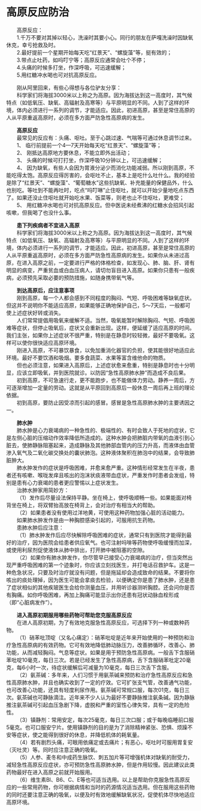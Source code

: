 # 高原反应防治  

&emsp;&emsp;高原反应：  
&emsp;&emsp;1.千万不要对其掉以轻心，洗澡时其要小心。同行的朋友在萨嘎洗澡时因缺氧休克，幸亏抢救及时。  
&emsp;&emsp;2.最好提前一个星期开始每天吃“红景天”、“螺旋藻”等，挺有效的；  
&emsp;&emsp;3.带点止吐药，如吗叮宁等；高原反应通常会吐个不停；  
&emsp;&emsp;4.头痛的时候多打坐，作深呼吸，可迅速缓解；  
&emsp;&emsp;5.用红糖冲水喝也可对抗高原反应。  

&emsp;&emsp;刚从阿里回来，有些心得想与各位驴友分享：  
&emsp;&emsp;科学家们将海拔3000米以上称之为高原。因为海拔达到这一高度时，其气候特点（如低氧压、缺氧、高辐射及高寒等）与平原明显的不同。人到了这样的环境，体内必须进行一系列的调节，才能适应。因此，初进高原，甚至是常住高原的人从平原重返高原时，必须在多方面严防急性高原病的发生。  

&emsp;&emsp;**高原反应**  
&emsp;&emsp;最常见的反应有：头痛、呕吐。至于心跳过速、气喘等可通过休息调节过来。  
&emsp;&emsp;1、 临行前提前一个4—7天开始每天吃“红景天”、“螺旋藻”等；  
&emsp;&emsp;2、 刚抵达高原地方要休息，不能立即外出活动；  
&emsp;&emsp;3、 头痛的时候可打打坐，作深呼吸10分钟以上，可迅速缓解；  
&emsp;&emsp;4、 因为缺氧，有些人会因为胃液分泌少而消化功能减弱。所以刚到高原，不能吃得太饱。高原反应得厉害的，会呕吐不止，基本上是吃什么吐什么。我的经验是除了“红景天”、“螺旋藻”、“葡萄糖水”这些抗缺氧、补充能量的保健品外，什么也别吃。等吐到不能再吐时，吃点“吗叮啉”止住呕吐，就可以开始少量地吃点东西了。如果还没止住呕吐就开始吃水果、饭菜等，则老也止不住呕吐，更难受；  
&emsp;&emsp;5、 用红糖冲水喝也可对抗高原反应。但中医说未经煮沸的红糖水会招风引起咳嗽，但我喝了也没什么事。  

&emsp;&emsp;**患下列疾病者不宜进入高原**  
&emsp;&emsp;科学家们将海拔3000米以上称之为高原。因为海拔达到这一高度时，其气候特点（如低氧压、缺氧、高辐射及高寒等）与平原明显的不同。人到了这样的环境，体内必须进行一系列的调节，才能适应。因此，初进高原，甚至是常住高原的人从平原重返高原时，必须在多方面严防急性高原病的发生。如果你从未进过高原，在进入高原之前，一定要进行严格的体格检查，如发现心、肺、脑、肝、肾有明显的病变，严重贫血或白血压病人，请切勿盲目进入高原。如果你只患有一般疾病，必须预先采取必要的预防措施，如随身携带氧气等。  

&emsp;&emsp;**到达高原后，应注意事项**  
&emsp;&emsp;刚到高原，每一个人都会感到不同程度的胸闷、气短、呼吸困难等缺氧症状。但这并不说明你不能适应高原，如果能够正确地保护自己，5～7天后，一般都可使上述症状好转或消失。  
&emsp;&emsp;人们常常提倡用吸氧来缓解不适。当然，吸氧能暂时解除胸闷、气短、呼吸困难等症状，但停止吸氧后，症状又会重新出现。这样，便延缓了适应高原的时间。我们主张，如果你上述症状不很严重，特别是在静息时较轻微，最好不要吸氧。这样可以使你很快适应高原环境。  
&emsp;&emsp;刚进入高原，不可暴饮暴食，以免加重消化器官的负担，使其能很好地适应此环境。最好不要饮酒和吸烟。要多食蔬菜、水果等富含维他命的物质。  
&emsp;&emsp;但也必须注意，如果进入高原后，上述症状愈来愈重，特别是静息时也十分明显，应该立即吸氧，并到医院就诊。以防因“急性高原肺水肿”而造成不良后果。  
&emsp;&emsp;初到高原，不可急速行走，更不能跑步，也不能做体力劳动。静养一周后，方可逐渐增加一定量的劳动。这就是从平原回到高原后一般休息一周后再上班的理论依据。  
&emsp;&emsp;初到高原，要防止因受凉而引起的感冒。感冒是急性高原肺水肿的主要诱因之一。  

&emsp;&emsp;**肺水肿**  
&emsp;&emsp;肺水肿是心力衰竭病的一种急性的、极端性的、有时会致人于死地的症状，它是左侧心脏的压缩动作效率降低所造成的。这种水肿会把肺脏内带氧的血液引到心脏去，使肺静脉阻塞起来，造成静脉及其他肺部血管内的压力升高，而液体由血管渗入氧气及二氧化碳交换处的囊状肺泡。这种液体聚积在肺泡中的结果，会导致肺脏肿大。  
&emsp;&emsp;肺水肿发作的症状是呼吸困难，并愈来愈严重。这种情形经常发生在半夜，患者还有咳嗽、喉咙发痒且咳出的泡沫状痰液带血症状，严重发作时患者会发组，特别是患有心力衰竭的患者更应警惕以上症状发生。  
&emsp;&emsp;治肺水肿家用简妙方：  
&emsp;&emsp;（1）发作后尽量设法保持平静。坐在椅上，使呼吸顺畅一些。如果能面对椅背坐在椅上，将双臂抬高放在椅背上，会对治疗有相当大的帮助。  
&emsp;&emsp;（2）如果患者没有使用过洋地黄，可使用这种药物加强心脏的活动能力。  
&emsp;&emsp;如果肺水肿发作是由一种胸腔感染引起的，可服用抗生药物。  
&emsp;&emsp;患肺水肿后应注意：  
&emsp;&emsp;（1）肺水肿发作后应尽快解除呼吸困难的症状，通常只有到医院才能得到最好的治疗，因为医院会给患者供应氧气。也可注射吗啡等药物使呼吸缓慢而加深，或使用利尿剂促使液体从肺中排出，打开肺中被阻塞的空隙。  
&emsp;&emsp;（2）如果你有肺水肿发作，你尽管早已接受心力衰竭病的治疗，但当突然出现严重呼吸困难的第一个迹象时，你应该立刻找医生，并打电话召救护车。这是一种危急状况，只要及时治疗就没有问题，但是拖延却会造成致命的结果。不要将你咳出的痰处理掉，因为医生可能会拿痰去检验，以便确定你是患了肺水肿，还是患了症状相似的其他疾玻医生会给你测量血压，并用听诊器测听胸腔。还会问你是否有胸痛。如你呼吸困难，再加上胸痛可能显示出你还患有冠状动脉血栓形成（即“心脏病发作”）。  

&emsp;&emsp;**进入高原初期服用哪些药物可帮助您克服高原反应**  
&emsp;&emsp;在进人高原初期，为了有效地克服急性高原反应，可选择下列一种或数种药物。  
&emsp;&emsp;（1）硝苯吡顶啶（又名心痛定）：硝苯吡啶是近年来开始使用的一种预防和治疗急性高原病的有效药物。它可有效地降低肺动脉压力，改善肺循环，改善心、肺功能，从而减轻胸闷。气息等症状。如果是用于预防急性高原病。一般舌下含服硝苯吡啶10毫克，每日三次。若是已经发生了急性高原病，舌下含服硝苯吡定20毫克，每6小时一次，待症状缓解后可减量为10毫克，每日三次舌下含服。  
&emsp;&emsp;（2）氨茶碱：多年来，人们习惯于用氨茶碱来预防和治疗急性高原反应和急性高原肺水肿，并且也确实收到了一定的疗效。它可扩张支气管，改善通气功能，也可改善心功能，还具有轻度利尿作用。氨茶碱可常规口服，每次01克，每日三次。氨茶碱也可静脉滴注。近年来不少人认为最好不要静脉推注氨条碱。因为静脉推注氨茶碱可引起血压急剧下降，虚脱和严重的室性心律失常，具有一定的危险性。  
&emsp;&emsp;（3）镇静剂：常用安定，每次25毫克，每日三次口服；或于每晚临睡前口服5毫克。也可口服安宁片。使用镇静剂的目的是为了消除精神紧张、恐惧、烦躁不安等症状，使之能得到很好的休息，并降低机体的耗氧量。  
&emsp;&emsp;（4）若有剧烈头痛，可眼用依痛定或去痛片；有恶心，呕吐时可服用胃复安（灭吐灵）等。同时应注意正确的吸氧。  
&emsp;&emsp;（5）人参、麦冬和中成药生脉饮、刺五加片等可增强机体对缺氧的耐受力，减轻急性高原反应症状，亦可预防急性高原肺水肿，但是作用较慢。因此建议此类药物最好在进入高原之前就开始服用。  
&emsp;&emsp;（6）维生素Bl、B6、C、E等也可适当选用。以上是帮助你克服急性高原反应的一些常用药物，你可根据病情和当时的药源情况适当选用。但在服用这些药物的同时还要注意正确的吸氧，以便及时有效地缓解缺氧状况，促使机体尽快地适应高原环境。  
